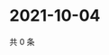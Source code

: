 # 2021-10-04

共 0 条

<!-- BEGIN WEIBO -->
<!-- 最后更新时间 Mon Oct 04 2021 02:11:59 GMT+0800 (China Standard Time) -->

<!-- END WEIBO -->

